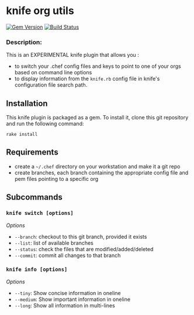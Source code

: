 # knife org utils
[![Gem Version](https://badge.fury.io/rb/knife-org-utils.svg)](http://badge.fury.io/rb/knife-org-utils) [![Build Status](https://travis-ci.org/secret-sauce/knife-org-utils.svg?branch=master)](https://travis-ci.org/secret-sauce/knife-org-utils)

### Description:
This is an EXPERIMENTAL knife plugin that allows you :

- to switch your .chef config files and keys to point to one of your orgs based on command line options
- to display information from the `knife.rb` config file in knife's configuration file search path.

## Installation

This knife plugin is packaged as a gem. To install it, clone this
git repository and run the following command:

    rake install


## Requirements
  * create a `~/.chef` directory on your workstation and make it a git repo
  * create branches, each branch containing the appropriate config file and pem files pointing to a specific org


## Subcommands

### `knife switch [options]`

*Options*

  * `--branch`: checkout to this git branch, provided it exists
  * `--list`: list of available branches
  * `--status`: check the files that are modified/added/deleted
  * `--commit`: commit all changes to that branch

### `knife info [options]`

*Options*

  * `--tiny`: Show concise information in oneline
  * `--medium`: Show important information in oneline
  * `--long`: Show all information in multi-lines
